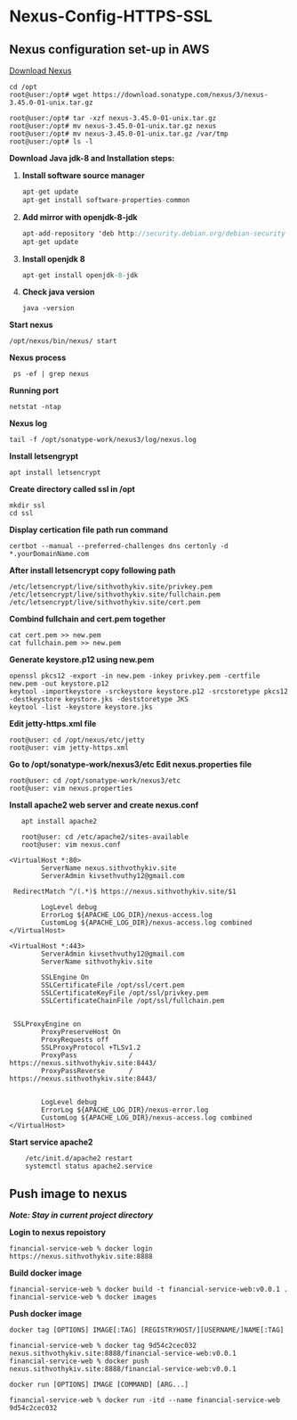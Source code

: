 # Nexus-Config-HTTPS-SSL
## Nexus configuration set-up in AWS

[Download Nexus](https://download.sonatype.com/nexus/3/nexus-3.45.0-01-unix.tar.gz)

    cd /opt
    root@user:/opt# wget https://download.sonatype.com/nexus/3/nexus-3.45.0-01-unix.tar.gz
    
    root@user:/opt# tar -xzf nexus-3.45.0-01-unix.tar.gz
    root@user:/opt# mv nexus-3.45.0-01-unix.tar.gz nexus
    root@user:/opt# mv nexus-3.45.0-01-unix.tar.gz /var/tmp
    root@user:/opt# ls -l 
  

**Download Java jdk-8 and Installation steps:**

1.  **Install software source manager**
    
    ```java
    apt-get update
    apt-get install software-properties-common
    
    ```
    
2.  **Add mirror with openjdk-8-jdk**
    
    ```java
    apt-add-repository 'deb http://security.debian.org/debian-security stretch/updates main'
    apt-get update
    
    ```
    
3.  **Install openjdk 8**
    
    ```java
    apt-get install openjdk-8-jdk
    ```
4. **Check java version**
    ``` 
    java -version
    ```    
   
**Start nexus**
     
```/opt/nexus/bin/nexus/ start ```

**Nexus process**

``` ps -ef | grep nexus```

**Running port**

```netstat -ntap```


**Nexus log**

```tail -f /opt/sonatype-work/nexus3/log/nexus.log```

**Install letsengrypt**

```apt install letsencrypt```

**Create directory called ssl in /opt**

``` 
mkdir ssl
cd ssl
```

**Display certication file path run command**

```
certbot --manual --preferred-challenges dns certonly -d *.yourDomainName.com
```

**After install letsencrypt copy following path**

```
/etc/letsencrypt/live/sithvothykiv.site/privkey.pem
/etc/letsencrypt/live/sithvothykiv.site/fullchain.pem
/etc/letsencrypt/live/sithvothykiv.site/cert.pem
```

**Combind fullchain and cert.pem together**

```
cat cert.pem >> new.pem 
cat fullchain.pem >> new.pem
```

**Generate keystore.p12 using new.pem**

```
openssl pkcs12 -export -in new.pem -inkey privkey.pem -certfile new.pem -out keystore.p12
keytool -importkeystore -srckeystore keystore.p12 -srcstoretype pkcs12 -destkeystore keystore.jks -deststoretype JKS
keytool -list -keystore keystore.jks
``` 
 
 **Edit jetty-https.xml file**
 ```
 root@user: cd /opt/nexus/etc/jetty
 root@user: vim jetty-https.xml
 ```  

**Go to /opt/sonatype-work/nexus3/etc Edit nexus.properties file**

```
root@user: cd /opt/sonatype-work/nexus3/etc
root@user: vim nexus.properties
```

**Install apache2 web server and create nexus.conf**

```
   apt install apache2 

   root@user: cd /etc/apache2/sites-available
   root@user: vim nexus.conf

<VirtualHost *:80>
        ServerName nexus.sithvothykiv.site
        ServerAdmin kivsethvuthy12@gmail.com

 RedirectMatch ^/(.*)$ https://nexus.sithvothykiv.site/$1

        LogLevel debug
        ErrorLog ${APACHE_LOG_DIR}/nexus-access.log
        CustomLog ${APACHE_LOG_DIR}/nexus-access.log combined
</VirtualHost>

<VirtualHost *:443>
        ServerAdmin kivsethvuthy12@gmail.com
        ServerName sithvothykiv.site

        SSLEngine On
        SSLCertificateFile /opt/ssl/cert.pem
        SSLCertificateKeyFile /opt/ssl/privkey.pem
        SSLCertificateChainFile /opt/ssl/fullchain.pem


 SSLProxyEngine on
        ProxyPreserveHost On
        ProxyRequests off
        SSLProxyProtocol +TLSv1.2
        ProxyPass             /        https://nexus.sithvothykiv.site:8443/
        ProxyPassReverse      /        https://nexus.sithvothykiv.site:8443/


        LogLevel debug
        ErrorLog ${APACHE_LOG_DIR}/nexus-error.log
        CustomLog ${APACHE_LOG_DIR}/nexus-access.log combined
</VirtualHost>

```
**Start service apache2**
```
    /etc/init.d/apache2 restart
    systemctl status apache2.service
```

## Push image to nexus

***Note: Stay in current project directory***

**Login to nexus repoistory**

```
financial-service-web % docker login https://nexus.sithvothykiv.site:8888
```

**Build docker image**

```
financial-service-web % docker build -t financial-service-web:v0.0.1 .
financial-service-web % docker images 
```

**Push docker image**


```
docker tag [OPTIONS] IMAGE[:TAG] [REGISTRYHOST/][USERNAME/]NAME[:TAG]

financial-service-web % docker tag 9d54c2cec032 nexus.sithvothykiv.site:8888/financial-service-web:v0.0.1 
financial-service-web % docker push nexus.sithvothykiv.site:8888/financial-service-web:v0.0.1

docker run [OPTIONS] IMAGE [COMMAND] [ARG...]

financial-service-web % docker run -itd --name financial-service-web 9d54c2cec032
```


